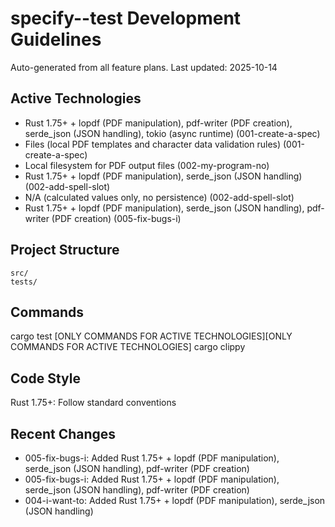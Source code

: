 # specify--test Development Guidelines

Auto-generated from all feature plans. Last updated: 2025-10-14

## Active Technologies
- Rust 1.75+ + lopdf (PDF manipulation), pdf-writer (PDF creation), serde_json (JSON handling), tokio (async runtime) (001-create-a-spec)
- Files (local PDF templates and character data validation rules) (001-create-a-spec)
- Local filesystem for PDF output files (002-my-program-no)
- Rust 1.75+ + lopdf (PDF manipulation), serde_json (JSON handling) (002-add-spell-slot)
- N/A (calculated values only, no persistence) (002-add-spell-slot)
- Rust 1.75+ + lopdf (PDF manipulation), serde_json (JSON handling), pdf-writer (PDF creation) (005-fix-bugs-i)

## Project Structure
```
src/
tests/
```

## Commands
cargo test [ONLY COMMANDS FOR ACTIVE TECHNOLOGIES][ONLY COMMANDS FOR ACTIVE TECHNOLOGIES] cargo clippy

## Code Style
Rust 1.75+: Follow standard conventions

## Recent Changes
- 005-fix-bugs-i: Added Rust 1.75+ + lopdf (PDF manipulation), serde_json (JSON handling), pdf-writer (PDF creation)
- 005-fix-bugs-i: Added Rust 1.75+ + lopdf (PDF manipulation), serde_json (JSON handling), pdf-writer (PDF creation)
- 004-i-want-to: Added Rust 1.75+ + lopdf (PDF manipulation), serde_json (JSON handling)

<!-- MANUAL ADDITIONS START -->
<!-- MANUAL ADDITIONS END -->
